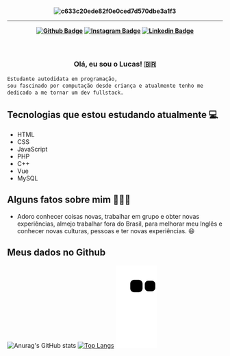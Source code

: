 <h4 align="center">
 
![c633c20ede82f0e0ced7d570dbe3a1f3](https://user-images.githubusercontent.com/70382532/138322189-2db8df52-9dcb-40a0-88a8-c365466bd33d.gif)

<hr>

[![Github Badge](https://img.shields.io/badge/-Facebook-blue?style=for-the-badge&logo=Facebook&logoColor=white&link=https://github.com/lucascsmenezes)](https://www.facebook.com/lucas.menezes.338863/)
[![Instagram Badge](https://img.shields.io/badge/-instagram-red?style=for-the-badge&logo=instagram&logoColor=white&link=https://github.com/lucascsmenezes)](https://www.instagram.com//)
[![Linkedin Badge](https://img.shields.io/badge/-Linkedin-blue?style=for-the-badge&logo=Linkedin&logoColor=white&link=https://github.com/lucascsmenezes)](https://www.linkedin.com/in/linkedin.com/in/lucas-menezes-a94697224/)

<h3 align="center">  <br>

Olá, eu sou o Lucas! 🇧🇷
<br>

</h3>

```
Estudante autodidata em programação, 
sou fascinado por computação desde criança e atualmente tenho me dedicado a me tornar um dev fullstack.
```
## Tecnologias que estou estudando atualmente 💻

  - HTML
  - CSS
  - JavaScript
  - PHP
  - C++
  - Vue
  - MySQL

## Alguns fatos sobre mim 👨🏻‍💻

- Adoro conhecer coisas novas, trabalhar em grupo e obter novas experiências, almejo trabalhar fora do Brasil, para melhorar meu Inglês e conhecer novas culturas, pessoas e ter novas experiências. 😄


## Meus dados no Github
![Anurag's GitHub stats](https://github-readme-stats.vercel.app/api?username=lucascsmenezes&show_icons=true&theme=tokyonight)
[![Top Langs](https://github-readme-stats.vercel.app/api/top-langs/?username=lucascsmenezes&layout=compact&theme=tokyonight)](https://github.com/lucascsmenezes)
![Snake animation](https://github.com/rafaballerini/rafaballerini/blob/output/github-contribution-grid-snake.svg)
